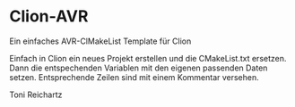 # Clion-AVR
Ein einfaches AVR-ClMakeList Template für Clion

Einfach in Clion ein neues Projekt erstellen und die CMakeList.txt ersetzen.
Dann die entspechenden Variablen mit den eigenen passenden Daten setzen.
Entsprechende Zeilen sind mit einem Kommentar versehen.

Toni Reichartz
